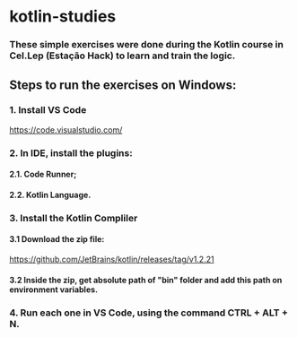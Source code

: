 # kotlin-studies

### These simple exercises were done during the Kotlin course in Cel.Lep (Estação Hack) to learn and train the logic.

## Steps to run the exercises on Windows:

### 1. Install VS Code

https://code.visualstudio.com/

### 2. In IDE, install the plugins:

#### 2.1. Code Runner;

#### 2.2. Kotlin Language.

### 3. Install the Kotlin Compliler

#### 3.1 Download the zip file: 

https://github.com/JetBrains/kotlin/releases/tag/v1.2.21

#### 3.2 Inside the zip, get absolute path of "bin" folder and add this path on environment variables.

### 4. Run each one in VS Code, using the command CTRL + ALT + N.


